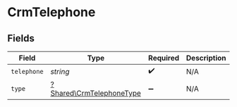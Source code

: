 # CrmTelephone


## Fields

| Field                                                               | Type                                                                | Required                                                            | Description                                                         |
| ------------------------------------------------------------------- | ------------------------------------------------------------------- | ------------------------------------------------------------------- | ------------------------------------------------------------------- |
| `telephone`                                                         | *string*                                                            | :heavy_check_mark:                                                  | N/A                                                                 |
| `type`                                                              | [?Shared\CrmTelephoneType](../../Models/Shared/CrmTelephoneType.md) | :heavy_minus_sign:                                                  | N/A                                                                 |